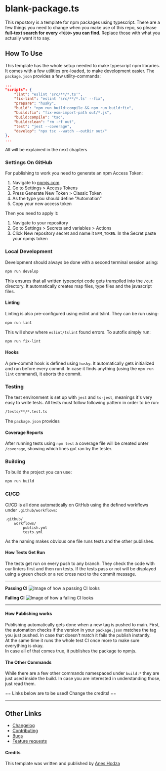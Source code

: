 # blank-package.ts
This repostory is a template for npm packages using typescript.
There are a few things you need to change when you make use of this repo, so please **full-text search for every `<TODO>` you can find**. Replace those with what you actually want it to say.

## How To Use
This template has the whole setup needed to make typescript npm libraries.
It comes with a few utilities pre-loaded, to make development easier.
The `package.json` provides a few utility-commands:
```json
...
"scripts": {
    "lint": "eslint 'src/**/*.ts'",
    "fix-lint": "eslint 'src/**/*.ts' --fix",
    "prepare": "husky",
    "build": "npm run build:compile && npm run build:fix",
    "build:fix": "fix-esm-import-path out/*.js",
    "build:compile": "tsc",
    "build:clean": "rm -rf out",
    "test": "jest --coverage",
    "develop": "npx tsc --watch --outDir out/"
},
...
```
All will be explained in the next chapters

### Settings On GitHub
For publishing to work you need to generate an npm Access Token:
1. Navigate to [npmjs.com](https://www.npmjs.com)
2. Go to Settings > Access Tokens
3. Press Generate New Token > Classic Token
4. As the type you should define "Automation"
5. Copy your new access token

Then you need to apply it:
1. Navigate to your repository
2. Go to Settings > Secrets and variables > Actions
3. Click New repository secret and name it `NPM_TOKEN`. In the Secret paste your npmjs token

### Local Development
Development should always be done with a second terminal session using:
```bash
npm run develop
```
This ensures that all written typescript code gets transpiled into the `/out` directory. It automatically creates map files, type files and the javascript files.

#### Linting
Linting is also pre-configured using eslint and tslint. They can be run using:
```bash
npm run lint
```
This will show where `eslint/tslint` found errors.
To autofix simply run:
```bash
npm run fix-lint
```

#### Hooks
A pre-commit hook is defined using `husky`. It automatically gets initialized and run before every commit. In case it finds anything (using the `npm run lint` command), it aborts the commit.

### Testing
The test environment is set up with `jest` and `ts-jest`, meanings it's very easy to write tests.
All tests must follow following pattern in order to be run:
```bash
/tests/**/*.test.ts
```
The `package.json` provides

#### Coverage Reports
After running tests using `npm test` a coverage file will be created unter `/coverage`, showing which lines got ran by the tester.

### Building
To build the project you can use:
```bash
npm run build
```

### CI/CD
CI/CD is all done automatically on GitHub using the defined workflows under `.github/workflows`:
```
.github/
    workflows/
        publish.yml
        tests.yml
```
As the naming makes obvious one file runs tests and the other publishes.

#### How Tests Get Run
The tests get run on every push to any branch. They check the code with our linters first and then run tests. If the tests pass or not will be displayed using a green check or a red cross next to the commit message.  

---
**Passing CI**
![Image of how a passing CI looks](./docs/images/ci-passing.png)

**Failing CI**
![Image of how a failing CI looks](./docs/images/ci-failing.png)

---

#### How Publishing works
Publishing automatically gets done when a new tag is pushed to main.
First, the automation checks if the version in your `package.json` matches the tag you just pushed. In case that doesn't match it fails the publish instantly.  
At the same time it runs the whole test CI once more to make sure everything is okay.  
In case all of that comes true, it publishes the package to npmjs.

#### The Other Commands
While there are a few other commands namespaced under `build:*` they are just used inside the build. In case you are interested in understanding those, just read them.

== Links below are to be used! Change the credits! ==

---

## Other Links
- [Changelog](./docs/CHANGELOG.md)
- [Contributing](./docs/CONTRIBUTING.md)
- [Bugs](./docs/BUGS.md)
- [Feature requests](./docs/FEATURE_REQUESTS.md)

#### Credits
This template was written and published by [Anes Hodza](https://www.aneshodza.ch)
<TODO>
